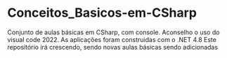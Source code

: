 # Conceitos_Basicos-em-CSharp
Conjunto de aulas básicas em CSharp, com console. Aconselho o uso do visual code 2022. As aplicações foram construidas com o .NET 4.8
Este repositório irá crescendo, sendo novas aulas básicas sendo adicionadas 
